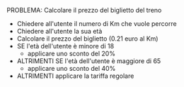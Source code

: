 PROBLEMA: Calcolare il prezzo del biglietto del treno

- Chiedere all'utente il numero di Km che vuole percorre
- Chiedere all'utente la sua età
- Calcolare il prezzo del biglietto (0.21 euro al Km)
- SE l'età dell'utente è minore di 18
    - applicare uno sconto del 20%
- ALTRIMENTI SE l'età dell'utente è maggiore di 65
    - applicare uno sconto del 40%
- ALTRIMENTI applicare la tariffa regolare